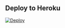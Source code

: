 ## Deploy to Heroku

[![Deploy](https://www.herokucdn.com/deploy/button.svg)](https://heroku.com/deploy?template=https://github.com/Tuncay456/Se?organization=DCMMusic56&organization=DCMMusic)

